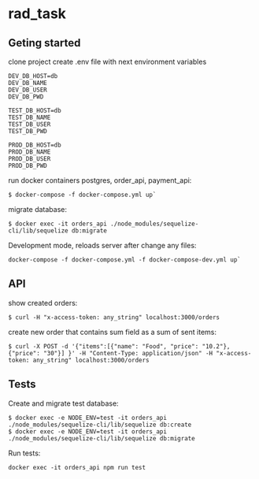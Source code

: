 # rad_task


## Geting started
clone project
create .env file with next environment variables
```
DEV_DB_HOST=db
DEV_DB_NAME
DEV_DB_USER
DEV_DB_PWD

TEST_DB_HOST=db
TEST_DB_NAME
TEST_DB_USER
TEST_DB_PWD

PROD_DB_HOST=db
PROD_DB_NAME
PROD_DB_USER
PROD_DB_PWD
```

run docker containers postgres, order_api, payment_api:
```
$ docker-compose -f docker-compose.yml up`
```

migrate database:
```
$ docker exec -it orders_api ./node_modules/sequelize-cli/lib/sequelize db:migrate
```

Development mode, reloads server after change any files:
```
docker-compose -f docker-compose.yml -f docker-compose-dev.yml up`
```

## API
show created orders:
```
$ curl -H "x-access-token: any_string" localhost:3000/orders
```

create new order that contains sum field as a sum of sent items:
```
$ curl -X POST -d '{"items":[{"name": "Food", "price": "10.2"}, {"price": "30"}] }' -H "Content-Type: application/json" -H "x-access-token: any_string" localhost:3000/orders
```

## Tests
Create and migrate test database:
```
$ docker exec -e NODE_ENV=test -it orders_api ./node_modules/sequelize-cli/lib/sequelize db:create
$ docker exec -e NODE_ENV=test -it orders_api ./node_modules/sequelize-cli/lib/sequelize db:migrate
```

Run tests:
```
docker exec -it orders_api npm run test
```
